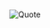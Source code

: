 #
![Quote](https://c1.wallpaperflare.com/preview/632/311/815/outdoors-people-sky-climb.jpg)

<!--
**sumit12071988/sumit12071988** is a ✨ _special_ ✨ repository because its `README.md` (this file) appears on your GitHub profile.

Here are some ideas to get you started:

- 🔭 I’m currently working on ... Selenium
- 🌱 I’m currently learning ... Appium
- 👯 I’m looking to collaborate on ... 
- 🤔 I’m looking for help with ... Rest Assured
- 💬 Ask me about ... Web,Mobile and Window automations
- 📫 How to reach me: ...
- 😄 Pronouns: ...
- ⚡ Fun fact: ...

![Quote](https://github-readme-quotes.herokuapp.com/quote?quotesUrl=https://github.com/ShubhKotnala/github-readme-quotes/blob/custom-quotes/customQuotes/quotes.json)

-->
